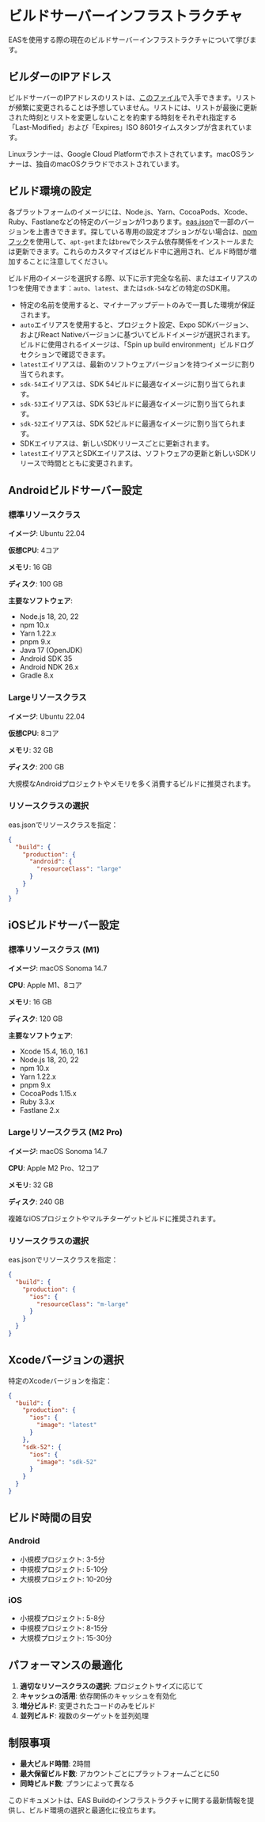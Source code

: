 # ビルドサーバーインフラストラクチャ

EASを使用する際の現在のビルドサーバーインフラストラクチャについて学びます。

## ビルダーのIPアドレス

ビルドサーバーのIPアドレスのリストは、[このファイル](https://expo.dev/eas-build-worker-ips.txt)で入手できます。リストが頻繁に変更されることは予想していません。リストには、リストが最後に更新された時刻とリストを変更しないことを約束する時刻をそれぞれ指定する「Last-Modified」および「Expires」ISO 8601タイムスタンプが含まれています。

Linuxランナーは、Google Cloud Platformでホストされています。macOSランナーは、独自のmacOSクラウドでホストされています。

## ビルド環境の設定

各プラットフォームのイメージには、Node.js、Yarn、CocoaPods、Xcode、Ruby、Fastlaneなどの特定のバージョンが1つあります。[eas.json](/build/eas-json)で一部のバージョンを上書きできます。探している専用の設定オプションがない場合は、[npmフック](/build-reference/npm-hooks)を使用して、`apt-get`または`brew`でシステム依存関係をインストールまたは更新できます。これらのカスタマイズはビルド中に適用され、ビルド時間が増加することに注意してください。

ビルド用のイメージを選択する際、以下に示す完全な名前、またはエイリアスの1つを使用できます：`auto`、`latest`、または`sdk-54`などの特定のSDK用。

- 特定の名前を使用すると、マイナーアップデートのみで一貫した環境が保証されます。
- `auto`エイリアスを使用すると、プロジェクト設定、Expo SDKバージョン、およびReact Nativeバージョンに基づいてビルドイメージが選択されます。ビルドに使用されるイメージは、「Spin up build environment」ビルドログセクションで確認できます。
- `latest`エイリアスは、最新のソフトウェアバージョンを持つイメージに割り当てられます。
- `sdk-54`エイリアスは、SDK 54ビルドに最適なイメージに割り当てられます。
- `sdk-53`エイリアスは、SDK 53ビルドに最適なイメージに割り当てられます。
- `sdk-52`エイリアスは、SDK 52ビルドに最適なイメージに割り当てられます。
- SDKエイリアスは、新しいSDKリリースごとに更新されます。
- `latest`エイリアスとSDKエイリアスは、ソフトウェアの更新と新しいSDKリリースで時間とともに変更されます。

## Androidビルドサーバー設定

### 標準リソースクラス

**イメージ**: Ubuntu 22.04

**仮想CPU**: 4コア

**メモリ**: 16 GB

**ディスク**: 100 GB

**主要なソフトウェア**:
- Node.js 18, 20, 22
- npm 10.x
- Yarn 1.22.x
- pnpm 9.x
- Java 17 (OpenJDK)
- Android SDK 35
- Android NDK 26.x
- Gradle 8.x

### Largeリソースクラス

**イメージ**: Ubuntu 22.04

**仮想CPU**: 8コア

**メモリ**: 32 GB

**ディスク**: 200 GB

大規模なAndroidプロジェクトやメモリを多く消費するビルドに推奨されます。

### リソースクラスの選択

eas.jsonでリソースクラスを指定：

```json
{
  "build": {
    "production": {
      "android": {
        "resourceClass": "large"
      }
    }
  }
}
```

## iOSビルドサーバー設定

### 標準リソースクラス (M1)

**イメージ**: macOS Sonoma 14.7

**CPU**: Apple M1、8コア

**メモリ**: 16 GB

**ディスク**: 120 GB

**主要なソフトウェア**:
- Xcode 15.4, 16.0, 16.1
- Node.js 18, 20, 22
- npm 10.x
- Yarn 1.22.x
- pnpm 9.x
- CocoaPods 1.15.x
- Ruby 3.3.x
- Fastlane 2.x

### Largeリソースクラス (M2 Pro)

**イメージ**: macOS Sonoma 14.7

**CPU**: Apple M2 Pro、12コア

**メモリ**: 32 GB

**ディスク**: 240 GB

複雑なiOSプロジェクトやマルチターゲットビルドに推奨されます。

### リソースクラスの選択

eas.jsonでリソースクラスを指定：

```json
{
  "build": {
    "production": {
      "ios": {
        "resourceClass": "m-large"
      }
    }
  }
}
```

## Xcodeバージョンの選択

特定のXcodeバージョンを指定：

```json
{
  "build": {
    "production": {
      "ios": {
        "image": "latest"
      }
    },
    "sdk-52": {
      "ios": {
        "image": "sdk-52"
      }
    }
  }
}
```

## ビルド時間の目安

### Android

- 小規模プロジェクト: 3-5分
- 中規模プロジェクト: 5-10分
- 大規模プロジェクト: 10-20分

### iOS

- 小規模プロジェクト: 5-8分
- 中規模プロジェクト: 8-15分
- 大規模プロジェクト: 15-30分

## パフォーマンスの最適化

1. **適切なリソースクラスの選択**: プロジェクトサイズに応じて
2. **キャッシュの活用**: 依存関係のキャッシュを有効化
3. **増分ビルド**: 変更されたコードのみをビルド
4. **並列ビルド**: 複数のターゲットを並列処理

## 制限事項

- **最大ビルド時間**: 2時間
- **最大保留ビルド数**: アカウントごとにプラットフォームごとに50
- **同時ビルド数**: プランによって異なる

このドキュメントは、EAS Buildのインフラストラクチャに関する最新情報を提供し、ビルド環境の選択と最適化に役立ちます。
